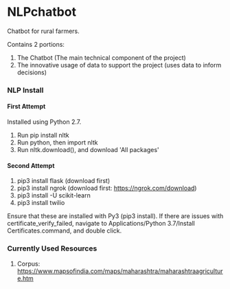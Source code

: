 # NLPchatbot
Chatbot for rural farmers.

Contains 2 portions:
1. The Chatbot (The main technical component of the project)
2. The innovative usage of data to support the project (uses data to inform decisions)

### NLP Install

#### First Attempt
Installed using Python 2.7. 
1. Run pip install nltk
2. Run python, then import nltk
3. Run nltk.download(), and download 'All packages'

#### Second Attempt
1. pip3 install flask (download first)
2. pip3 install ngrok (download first: https://ngrok.com/download)
3. pip3 install -U scikit-learn
4. pip3 install twilio


Ensure that these are installed with Py3 (pip3 install). If there are issues with certificate_verify_failed, navigate to Applications/Python 3.7/Install Certificates.command, and double click.



### Currently Used Resources
1. Corpus: https://www.mapsofindia.com/maps/maharashtra/maharashtraagriculture.htm
